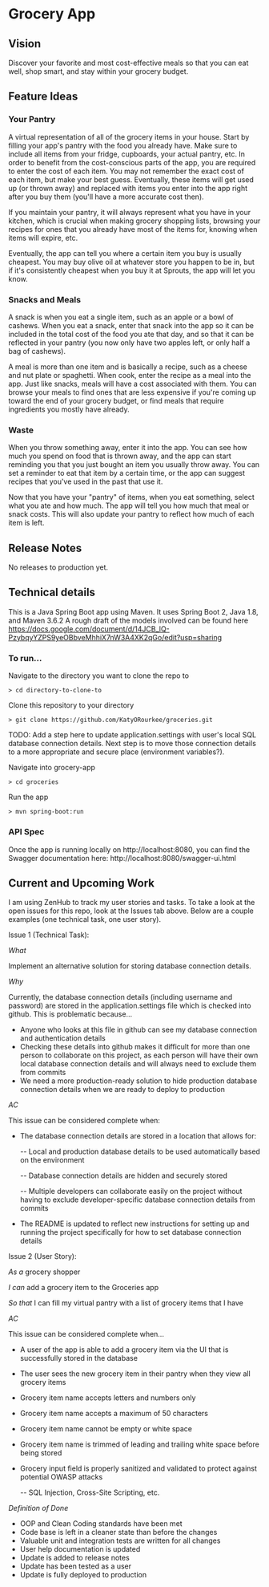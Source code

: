 # Grocery App 

## Vision
Discover your favorite and most cost-effective meals so that you can eat well, shop smart, and stay within your grocery budget. 

## Feature Ideas  

### Your Pantry 
A virtual representation of all of the grocery items in your house. Start by filling your app's pantry with the food you already have. Make sure to include all items from your fridge, cupboards, your actual pantry, etc. In order to benefit from the cost-conscious parts of the app, you are required to enter the cost of each item. You may not remember the exact cost of each item, but make your best guess. Eventually, these items will get used up (or thrown away) and replaced with items you enter into the app right after you buy them (you'll have a more accurate cost then). 

If you maintain your pantry, it will always represent what you have in your kitchen, which is crucial when making grocery shopping lists, browsing your recipes for ones that you already have most of the items for, knowing when items will expire, etc. 

Eventually, the app can tell you where a certain item you buy is usually cheapest. You may buy olive oil at whatever store you happen to be in, but if it's consistently cheapest when you buy it at Sprouts, the app will let you know. 

### Snacks and Meals
A snack is when you eat a single item, such as an apple or a bowl of cashews. When you eat a snack, enter that snack into the app so it can be included in the total cost of the food you ate that day, and so that it can be reflected in your pantry (you now only have two apples left, or only half a bag of cashews). 

A meal is more than one item and is basically a recipe, such as a cheese and nut plate or spaghetti. When cook, enter the recipe as a meal into the app. Just like snacks, meals will have a cost associated with them. You can browse your meals to find ones that are less expensive if you're coming up toward the end of your grocery budget, or find meals that require ingredients you mostly have already. 

### Waste
When you throw something away, enter it into the app. You can see how much you spend on food that is thrown away, and the app can start reminding you that you just bought an item you usually throw away. You can set a reminder to eat that item by a certain time, or the app can suggest recipes that you've used in the past that use it. 

Now that you have your "pantry" of items, when you eat something, select what you ate and how much. The app will tell you how much that meal or snack costs. This will also update your pantry to reflect how much of each item is left. 

## Release Notes 
No releases to production yet.

## Technical details 
This is a Java Spring Boot app using Maven. It uses Spring Boot 2, Java 1.8, and Maven 3.6.2
A rough draft of the models involved can be found here https://docs.google.com/document/d/14JCB_lQ-PzybqyYZPS9yeOBbveMhhiX7nW3A4XK2qGo/edit?usp=sharing 

### To run...
Navigate to the directory you want to clone the repo to

`> cd directory-to-clone-to`

Clone this repository to your directory 

`> git clone https://github.com/KatyORourkee/groceries.git` 

TODO: Add a step here to update application.settings with user's local SQL database connection details. Next step is to move those connection details to a more appropriate and secure place (environment variables?). 

Navigate into grocery-app

`> cd groceries`

Run the app 

`> mvn spring-boot:run`

### API Spec 
Once the app is running locally on http://localhost:8080, you can find the Swagger documentation here:
http://localhost:8080/swagger-ui.html

## Current and Upcoming Work
I am using ZenHub to track my user stories and tasks. To take a look at the open issues for this repo, look at the Issues tab above. Below are a couple examples (one technical task, one user story). 

Issue 1 (Technical Task):

*What*

Implement an alternative solution for storing database connection details.

*Why*

Currently, the database connection details (including username and password) are stored in the application.settings file which is checked into github. This is problematic because...

- Anyone who looks at this file in github can see my database connection and authentication details
- Checking these details into github makes it difficult for more than one person to collaborate on this project, as each person will have their own local database connection details and will always need to exclude them from commits
- We need a more production-ready solution to hide production database connection details when we are ready to deploy to production

*AC*

This issue can be considered complete when:

- The database connection details are stored in a location that allows for:

   -- Local and production database details to be used automatically based on the environment

   -- Database connection details are hidden and securely stored

   -- Multiple developers can collaborate easily on the project without having to exclude developer-specific database connection details from commits

- The README is updated to reflect new instructions for setting up and running the project specifically for how to set database connection details




Issue 2 (User Story):

*As a* grocery shopper

*I can* add a grocery item to the Groceries app

*So that* I can fill my virtual pantry with a list of grocery items that I have

*AC*

This issue can be considered complete when...

- A user of the app is able to add a grocery item via the UI that is successfully stored in the database
- The user sees the new grocery item in their pantry when they view all grocery items
- Grocery item name accepts letters and numbers only
- Grocery item name accepts a maximum of 50 characters
- Grocery item name cannot be empty or white space
- Grocery item name is trimmed of leading and trailing white space before being stored
- Grocery input field is properly sanitized and validated to protect against potential OWASP attacks

   -- SQL Injection, Cross-Site Scripting, etc.

*Definition of Done*

- OOP and Clean Coding standards have been met
- Code base is left in a cleaner state than before the changes
- Valuable unit and integration tests are written for all changes
- User help documentation is updated
- Update is added to release notes
- Update has been tested as a user
- Update is fully deployed to production
